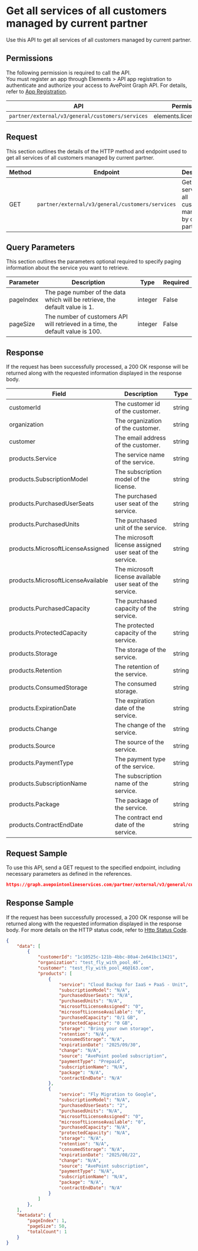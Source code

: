 # Get all services of all customers managed by current partner

Use this API to get all services of all customers managed by current partner. 

 ## Permissions

The following permission is required to call the API.  
You must register an app through Elements > API app registration to authenticate and authorize your access to AvePoint Graph API. For details, refer to [App Registration](https://cdn.avepoint.com/assets/apelements-webhelp/avepoint-elements-for-partners/index.htm#!Documents/appregistration.htm).

| API | Permission  |
|-----------|--------|
| `partner/external/v3/general/customers/services`|elements.license.read.all|  

## Request

This section outlines the details of the HTTP method and endpoint used to get all services of all customers managed by current partner.

| Method | Endpoint | Description |
|-----------|--------|------------|
| GET | `partner/external/v3/general/customers/services` | Get all services of all customers managed by current partner.|
 

## Query Parameters

This section outlines the parameters optional required to specify paging information about the service you want to retrieve.

| Parameter | Description | Type | Required |
| --- | --- | --- | --- |
| pageIndex | The page number of the data which will be retrieve, the default value is 1. | integer | False |
| pageSize | The number of customers API will retrieved in a time, the default value is 100. | integer | False |

## Response

If the request has been successfully processed, a 200 OK response will be returned along with the requested information displayed in the response body.
 
| Field | Description | Type |
| --- | --- | --- |
| customerId               | The customer id of the customer.                 | string |
| organization     | The organization of the customer.       | string |
| customer       | The email address of the customer.      | string |
| products.Service | The service name of the service. | string |
| products.SubscriptionModel      | The subscription model of the license.    | string |
| products.PurchasedUserSeats  | The purchased user seat of the service.            | string |
| products.PurchasedUnits   | The purchased unit of the service.        | string    |
| products.MicrosoftLicenseAssigned      | The microsoft license assigned user seat of the service.                   | string |
| products.MicrosoftLicenseAvailable     | The microsoft license available user seat of the service.                 | string |
| products.PurchasedCapacity     | The purchased capacity of the service.                 | string |
| products.ProtectedCapacity     | The protected capacity of the service.                 | string |
| products.Storage     | The storage of the service.                 | string |
| products.Retention     | The retention of the service.                 | string |
| products.ConsumedStorage     | The consumed storage.                 | string |
| products.ExpirationDate     | The expiration date of the service.                 | string |
| products.Change     | The change of the service.                 | string |
| products.Source     | The source of the service.                 | string |
| products.PaymentType     | The payment type of the service.                 | string |
| products.SubscriptionName     | The subscription name of the service.                 | string |
| products.Package     | The package of the service.                 | string |
| products.ContractEndDate     | The contract end date of the service.                 | string |

## Request Sample
To use this API, send a GET request to the specified endpoint, including necessary parameters as defined in the references.
```json
https://graph.avepointonlineservices.com/partner/external/v3/general/customers/services
```
 
## Response Sample
If the request has been successfully processed, a 200 OK response will be returned along with the requested information displayed in the response body.
For more details on the HTTP status code, refer to [Http Status Code](https://learn.avepoint.com/docs/Use-AvePoint-Graph-API.html#http-status-code).
```json
{
    "data": [
        {
            "customerId": "1c10525c-121b-4bbc-80a4-2e641bc13421",
            "organization": "test_fly_with_pool_46",
            "customer": "test_fly_with_pool_46@163.com",
            "products": [
                {
                    "service": "Cloud Backup for IaaS + PaaS - Unit",
                    "subscriptionModel": "N/A",
                    "purchasedUserSeats": "N/A",
                    "purchasedUnits": "N/A",
                    "microsoftLicenseAssigned": "0",
                    "microsoftLicenseAvailable": "0",
                    "purchasedCapacity": "0/1 GB",
                    "protectedCapacity": "0 GB",
                    "storage": "Bring your own storage",
                    "retention": "N/A",
                    "consumedStorage": "N/A",
                    "expirationDate": "2025/09/30",
                    "change": "N/A",
                    "source": "AvePoint pooled subscription",
                    "paymentType": "Prepaid",
                    "subscriptionName": "N/A",
                    "package": "N/A",
                    "contractEndDate": "N/A"
                },
                {
                    "service": "Fly Migration to Google",
                    "subscriptionModel": "N/A",
                    "purchasedUserSeats": "2",
                    "purchasedUnits": "N/A",
                    "microsoftLicenseAssigned": "0",
                    "microsoftLicenseAvailable": "0",
                    "purchasedCapacity": "N/A",
                    "protectedCapacity": "N/A",
                    "storage": "N/A",
                    "retention": "N/A",
                    "consumedStorage": "N/A",
                    "expirationDate": "2025/08/22",
                    "change": "N/A",
                    "source": "AvePoint subscription",
                    "paymentType": "N/A",
                    "subscriptionName": "N/A",
                    "package": "N/A",
                    "contractEndDate": "N/A"
                }
            ]
        },
    ],
    "metadata": {
        "pageIndex": 1,
        "pageSize": 50,
        "totalCount": 1
    }
}
```